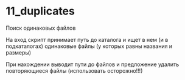 # 11_duplicates

Поиск одинаковых файлов

На вход скрипт принимает путь до каталога и ищет в нем (и в подкаталогах) одинаковые файлы (у которых равны названия и размеры)

При нахождении выводит пути до файлов и предложение удалить повторяющиеся файлы (использовать осторожно!!!)
